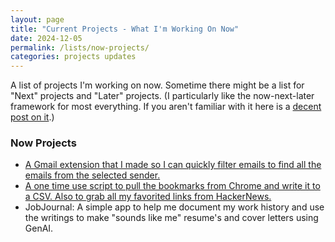 ```yaml
---
layout: page
title: "Current Projects - What I'm Working On Now"
date: 2024-12-05
permalink: /lists/now-projects/
categories: projects updates
---
```



A list of projects I'm working on now. Sometime there might be a list for "Next" projects and "Later" projects. (I particularly like the now-next-later framework for most everything. If you aren't familiar with it here is a [decent post on it](https://www.prodpad.com/blog/invented-now-next-later-roadmap/).)

### Now Projects

- [A Gmail extension that I made so I can quickly filter emails to find all the emails from the selected sender.](https://github.com/dontoisme/Gmail-Quick-Filter)
- [A one time use script to pull the bookmarks from Chrome and write it to a CSV. Also to grab all my favorited links from HackerNews. ](https://github.com/dontoisme/PythonWeb)
- JobJournal: A simple app to help me document my work history and use the writings to make "sounds like me" resume's and cover letters using GenAI.
